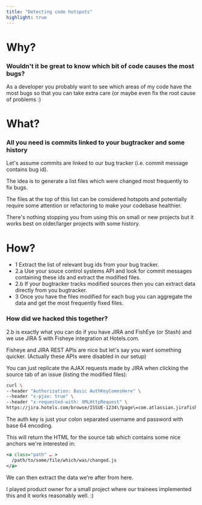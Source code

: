```yaml
--- 
title: "Detecting code hotspots"
highlight: true
---
```


# Why?

### Wouldn't it be great to know which bit of code causes the most bugs? 

As a developer you probably want to see which areas of my code have the most bugs so that you can take extra care (or maybe even fix the root cause of problems :)

# What?

### All you need is commits linked to your bugtracker and some history

Let's assume commits are linked to our bug tracker (i.e. commit message contains bug id).

The idea is to generate a list files which were changed most frequently to fix bugs.

The files at the top of this list can be considered hotspots and potentially require some attention or refactoring to make your codebase healthier.

There's nothing stopping you from using this on small or new projects but it works best on older/larger projects with some history.


# How?

* 1 Extract the list of relevant bug ids from your bug tracker. 
* 2.a Use your souce control systems API and look for commit messages containing these ids and extract the modified files.
* 2.b If your bugtracker tracks modified sources then you can extract data directly from you bugtracker.
* 3 Once you have the files modified for each bug you can aggregate the data and get the most frequently fixed files.

### How did we hacked this together?

2.b is exactly what you can do if you have JIRA and FishEye (or Stash) and we use JIRA 5 with Fisheye integration at Hotels.com.

Fisheye and JIRA REST APIs are nice but let's say you want something quicker. (Actually these APIs were disabled in our setup) 

You can just replicate the AJAX requests made by JIRA when clicking the source tab of an issue (listing the modified files): 

```bash
curl \
--header "Authorization: Basic AuthKeyComesHere" \
--header "x-pjax: true" \
--header "x-requested-with: XMLHttpRequest" \
https://jira.hotels.com/browse/ISSUE-1234\?page\=com.atlassian.jirafisheyeplugin:fisheye-issuepanel\&_pjax\=true
```
    
The auth key is just your colon separated username and password with base 64 encoding.

This will return the HTML for the source tab which contains some nice anchors we're interested in:

```xml
<a class="path" … >
  /path/to/some/file/which/was/changed.js
</a>
```

We can then extract the data we're after from here.

I played product owner for a small project where our trainees implemented this and it works reasonably well. :)
    
    



